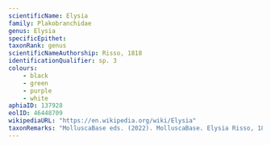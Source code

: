 ```yaml
---
scientificName: Elysia
family: Plakobranchidae
genus: Elysia
specificEpithet: 
taxonRank: genus
scientificNameAuthorship: Risso, 1818
identificationQualifier: sp. 3
colours:
    - black
    - green
    - purple
    - white
aphiaID: 137928
eolID: 46448709
wikipediaURL: "https://en.wikipedia.org/wiki/Elysia"
taxonRemarks: "MolluscaBase eds. (2022). MolluscaBase. Elysia Risso, 1818. Accessed through: World Register of Marine Species at: https://www.marinespecies.org/aphia.php?p=taxdetails&id=137928 on 2022-02-24"
---
```

